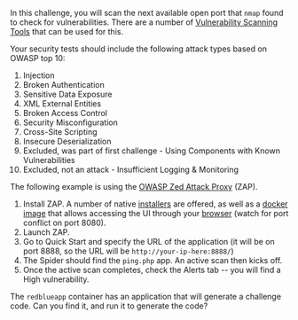 In this challenge, you will scan the next available open port that `nmap` found to check for vulnerabilities.  There are a number of [Vulnerability Scanning Tools](https://owasp.org/www-community/Vulnerability_Scanning_Tools) that can be used for this. 

Your security tests should include the following attack types based on OWASP top 10:

1. Injection
2. Broken Authentication
3. Sensitive Data Exposure
4. XML External Entities
5. Broken Access Control
6. Security Misconfiguration
7. Cross-Site Scripting
8. Insecure Deserialization
9. Excluded, was part of first challenge - Using Components with Known Vulnerabilities
10. Excluded, not an attack - Insufficient Logging & Monitoring

The following example is using the [OWASP Zed Attack Proxy](https://owasp.org/www-project-zap/) (ZAP). 

1.  Install ZAP.  A number of native [installers](https://www.zaproxy.org/download/) are offered, as well as a [docker image](https://www.zaproxy.org/docs/docker/) that allows accessing the UI through your [browser](https://www.zaproxy.org/docs/docker/webswing/) (watch for port conflict on port 8080).
2.  Launch ZAP.
3.  Go to Quick Start and specify the URL of the application (it will be on port 8888, so the URL will be `http://your-ip-here:8888/`)
4.  The Spider should find the `ping.php` app.  An active scan then kicks off.
5.  Once the active scan completes, check the Alerts tab -- you will find a High vulnerability.

The `redblueapp` container has an application that will generate a challenge code.  Can you find it, and run it to generate the code?